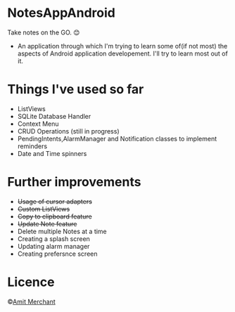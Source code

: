 NotesAppAndroid
===============

Take notes on the GO. :blush:

- An application through which I'm trying to learn some of(if not most) the aspects of Android application developement. I'll try to learn most out of it.

Things I've used so far
=======================
* ListViews
* SQLite Database Handler
* Context Menu
* CRUD Operations (still in progress)
* PendingIntents,AlarmManager and Notification classes to implement reminders
* Date and Time spinners

Further improvements
====================

* ~~Usage of cursor adapters~~
* ~~Custom ListViews~~
* ~~Copy to clipboard feature~~
* ~~Update Note feature~~
* Delete multiple Notes at a time
* Creating a splash screen
* Updating alarm manager
* Creating prefersnce screen

Licence
=======

©[Amit Merchant](http://www.amitmerchant.com)
